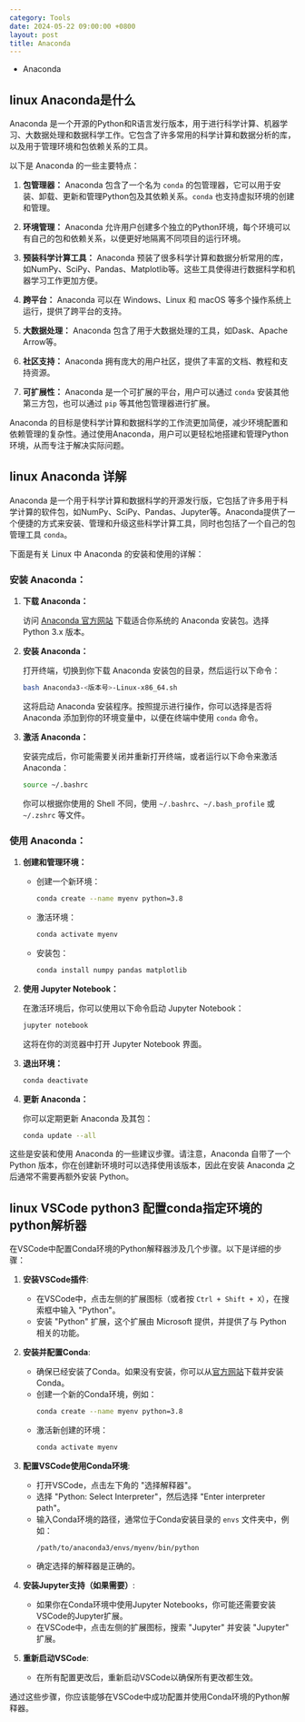 ```yaml
---
category: Tools
date: 2024-05-22 09:00:00 +0800
layout: post
title: Anaconda
---
```


+ Anaconda

## linux Anaconda是什么

Anaconda 是一个开源的Python和R语言发行版本，用于进行科学计算、机器学习、大数据处理和数据科学工作。它包含了许多常用的科学计算和数据分析的库，以及用于管理环境和包依赖关系的工具。

以下是 Anaconda 的一些主要特点：

1. **包管理器：** Anaconda 包含了一个名为 `conda` 的包管理器，它可以用于安装、卸载、更新和管理Python包及其依赖关系。`conda` 也支持虚拟环境的创建和管理。

2. **环境管理：** Anaconda 允许用户创建多个独立的Python环境，每个环境可以有自己的包和依赖关系，以便更好地隔离不同项目的运行环境。

3. **预装科学计算工具：** Anaconda 预装了很多科学计算和数据分析常用的库，如NumPy、SciPy、Pandas、Matplotlib等。这些工具使得进行数据科学和机器学习工作更加方便。

4. **跨平台：** Anaconda 可以在 Windows、Linux 和 macOS 等多个操作系统上运行，提供了跨平台的支持。

5. **大数据处理：** Anaconda 包含了用于大数据处理的工具，如Dask、Apache Arrow等。

6. **社区支持：** Anaconda 拥有庞大的用户社区，提供了丰富的文档、教程和支持资源。

7. **可扩展性：** Anaconda 是一个可扩展的平台，用户可以通过 `conda` 安装其他第三方包，也可以通过 `pip` 等其他包管理器进行扩展。

Anaconda 的目标是使科学计算和数据科学的工作流更加简便，减少环境配置和依赖管理的复杂性。通过使用Anaconda，用户可以更轻松地搭建和管理Python环境，从而专注于解决实际问题。

## linux Anaconda 详解

Anaconda 是一个用于科学计算和数据科学的开源发行版，它包括了许多用于科学计算的软件包，如NumPy、SciPy、Pandas、Jupyter等。Anaconda提供了一个便捷的方式来安装、管理和升级这些科学计算工具，同时也包括了一个自己的包管理工具 `conda`。

下面是有关 Linux 中 Anaconda 的安装和使用的详解：

### 安装 Anaconda：

1. **下载 Anaconda：**

   访问 [Anaconda 官方网站](https://www.anaconda.com/products/distribution) 下载适合你系统的 Anaconda 安装包。选择 Python 3.x 版本。

2. **安装 Anaconda：**

   打开终端，切换到你下载 Anaconda 安装包的目录，然后运行以下命令：

   ```bash
   bash Anaconda3-<版本号>-Linux-x86_64.sh
   ```

   这将启动 Anaconda 安装程序。按照提示进行操作，你可以选择是否将 Anaconda 添加到你的环境变量中，以便在终端中使用 `conda` 命令。

3. **激活 Anaconda：**

   安装完成后，你可能需要关闭并重新打开终端，或者运行以下命令来激活 Anaconda：

   ```bash
   source ~/.bashrc
   ```

   你可以根据你使用的 Shell 不同，使用 `~/.bashrc`、`~/.bash_profile` 或 `~/.zshrc` 等文件。

### 使用 Anaconda：

1. **创建和管理环境：**

   - 创建一个新环境：

     ```bash
     conda create --name myenv python=3.8
     ```

   - 激活环境：

     ```bash
     conda activate myenv
     ```

   - 安装包：

     ```bash
     conda install numpy pandas matplotlib
     ```

2. **使用 Jupyter Notebook：**

   在激活环境后，你可以使用以下命令启动 Jupyter Notebook：

   ```bash
   jupyter notebook
   ```

   这将在你的浏览器中打开 Jupyter Notebook 界面。

3. **退出环境：**

   ```bash
   conda deactivate
   ```

4. **更新 Anaconda：**

   你可以定期更新 Anaconda 及其包：

   ```bash
   conda update --all
   ```

这些是安装和使用 Anaconda 的一些建议步骤。请注意，Anaconda 自带了一个 Python 版本，你在创建新环境时可以选择使用该版本，因此在安装 Anaconda 之后通常不需要再额外安装 Python。

## linux VSCode python3 配置conda指定环境的python解析器

在VSCode中配置Conda环境的Python解释器涉及几个步骤。以下是详细的步骤：

1. **安装VSCode插件**:
   - 在VSCode中，点击左侧的扩展图标（或者按 `Ctrl + Shift + X`），在搜索框中输入 "Python"。
   - 安装 "Python" 扩展，这个扩展由 Microsoft 提供，并提供了与 Python 相关的功能。

2. **安装并配置Conda**:
   - 确保已经安装了Conda。如果没有安装，你可以从[官方网站](https://docs.conda.io/projects/conda/en/latest/user-guide/install/index.html)下载并安装Conda。
   - 创建一个新的Conda环境，例如：
     ```bash
     conda create --name myenv python=3.8
     ```
   - 激活新创建的环境：
     ```bash
     conda activate myenv
     ```

3. **配置VSCode使用Conda环境**:
   - 打开VSCode，点击左下角的 "选择解释器"。
   - 选择 "Python: Select Interpreter"，然后选择 "Enter interpreter path"。
   - 输入Conda环境的路径，通常位于Conda安装目录的 `envs` 文件夹中，例如：
     ```
     /path/to/anaconda3/envs/myenv/bin/python
     ```
   - 确定选择的解释器是正确的。

4. **安装Jupyter支持（如果需要）**:
   - 如果你在Conda环境中使用Jupyter Notebooks，你可能还需要安装VSCode的Jupyter扩展。
   - 在VSCode中，点击左侧的扩展图标，搜索 "Jupyter" 并安装 "Jupyter" 扩展。

5. **重新启动VSCode**:
   - 在所有配置更改后，重新启动VSCode以确保所有更改都生效。

通过这些步骤，你应该能够在VSCode中成功配置并使用Conda环境的Python解释器。